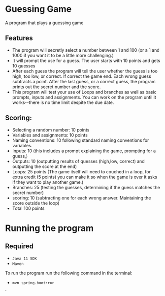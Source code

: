 # Guessing Game
A program that plays a guessing game

## Features
- The program will secretly select a number between 1 and 100 (or a 1 and 1000 if you want it to be a little more challenging.)
- It will prompt the use for a guess. The user starts with 10 points and gets 10 guesses
- After each guess the program will tell the user whether the guess is too high, too low, or correct. If correct the game end. Each wrong guess subtracts a point. After the last guess, or a correct guess,  the program prints out the secret number and the score.
- This program will test your use of Loops and branches as well as basic prompts, inputs and assignments. You can work on the program until it works--there is no time limit despite the due date.

## Scoring:

- Selecting a random number: 10 points
- Variables and assignments: 10 points
- Naming conventions: 10 following standard naming conventions for variables.
- Inputs: 10 (this includes a prompt explaining the game, prompting for a guess,)
- Outputs: 10 (outputting results of  quesses (high,low, correct) and outputting the score at the end)
- Loops: 25 points (The game itself will need to couched in a loop, for extra credit (5 points) you can make it so when the game is over it asks if they want to play another game.)
- Branches: 25 (testing the guesses, determining if the guess matches the secret number)
- scoring: 10 (subtracting one for each wrong answer. Maintaining the score outside the loop)
- Total 100 points

# Running the program

## **Required**
- `Java 11 SDK`
- `Maven`

To run the program run the following command in the terminal:
- `mvn spring-boot:run`

`
